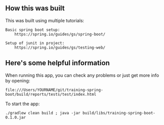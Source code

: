 ## How this was built

This was built using multiple tutorials:  

    Basic spring boot setup:  
        https://spring.io/guides/gs/spring-boot/  
            
    Setup of junit in project:  
        https://spring.io/guides/gs/testing-web/  
      
## Here's some helpful information
            
When running this app, you can check any problems or just get more info by opening: 
    
    file:///Users/YOURNAME/git/training-spring-boot/build/reports/tests/test/index.html
    
To start the app:

    ./gradlew clean build ; java -jar build/libs/training-spring-boot-0.1.0.jar
    
